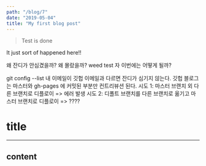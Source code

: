 ```yaml
---
path: "/blog/7"
date: "2019-05-04"
title: "My first blog post"
---
```


> Test is done

It just sort of happened here!!

왜 잔디가 안심겼을까?
왜 몰랐을까?
weed test
자 이번에는 어떻게 될까?

git config --list 내 이메일이 깃헙 이메일과 다르면 잔디가 심기지 않는다.
깃헙 블로그는 마스터와 gh-pages 에 커밋된 부분만 컨트리뷰션 된다.
시도 1: 마스터 브랜치 외 다른 브랜치로 디플로이 => 에러 발생
시도 2: 디폴트 브랜치를 다른 브랜치로 옮기고 마스터 브랜치로 디플로이 => ????

# title

---

## content
